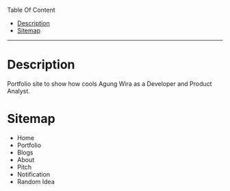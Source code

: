 Table Of Content
- [Description](#description)
- [Sitemap](#sitemap)

---
# Description
Portfolio site to show how cools Agung Wira as a Developer and Product Analyst.

# Sitemap

- Home
- Portfolio
- Blogs
- About
- Pitch
- Notification
- Random Idea